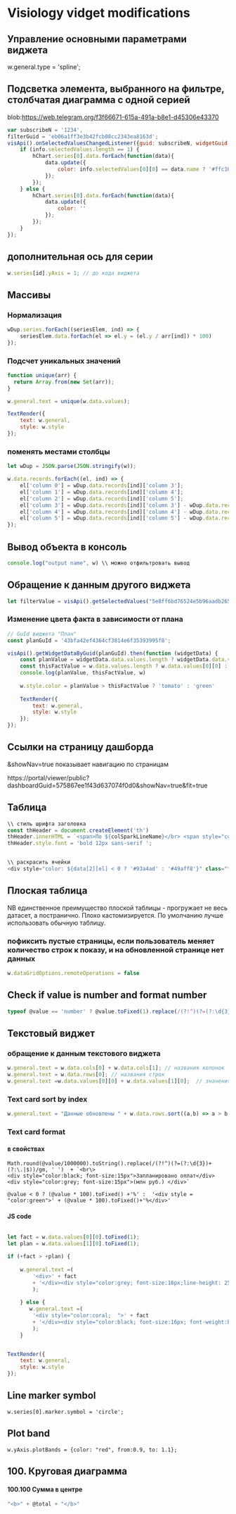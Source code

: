 # Visiology vidget modifications

## Управление основными параметрами виджета

w.general.type = 'spline';

## Подсветка элемента, выбранного на фильтре, столбчатая диаграмма с одной серией

blob:https://web.telegram.org/f3f66671-615a-491a-b8e1-d45306e43370

```javascript
var subscribeN = '1234',
filterGuid = 'eb06a1ff3e3b42fcb08cc2343ea8163d';
visApi().onSelectedValuesChangedListener({guid: subscribeN, widgetGuid: filterGuid }, function (info) {
    if (info.selectedValues.length == 1) {
        hChart.series[0].data.forEach(function(data){
            data.update({
                color: info.selectedValues[0][0] == data.name ? '#ffc106' : ''
            });
        });
    } else {
        hChart.series[0].data.forEach(function(data){
            data.update({
                color: ''
            });
        });
    }
});
```

## дополнительная ось для серии

```javascript
w.series[id].yAxis = 1; // до кода виджета
```

## Массивы

### Нормализация

```javascript
wDup.series.forEach((seriesElem, ind) => { 
    seriesElem.data.forEach(el => el.y = (el.y / arr[ind]) * 100)
});
```

### Подсчет уникальных значений

```javascript
function unique(arr) {
  return Array.from(new Set(arr));
}

w.general.text = unique(w.data.values);

TextRender({
    text: w.general,
    style: w.style
});
```

### поменять местами столбцы

```javascript
let wDup = JSON.parse(JSON.stringify(w));

w.data.records.forEach((el, ind) => {
    el['column 0'] = wDup.data.records[ind]['column 3'];
    el['column 1'] = wDup.data.records[ind]['column 4'];
    el['column 2'] = wDup.data.records[ind]['column 5'];
    el['column 3'] = wDup.data.records[ind]['column 3'] - wDup.data.records[ind]['column 0'];
    el['column 4'] = wDup.data.records[ind]['column 4'] - wDup.data.records[ind]['column 1'];
    el['column 5'] = wDup.data.records[ind]['column 5'] - wDup.data.records[ind]['column 2'];
});
```

## Вывод объекта в консоль

```javascript
console.log("output name", w) \\ можно отфильтровать вывод
```

## Обращение к данным другого виджета

```javascript
let filterValue = visApi().getSelectedValues("5e8ff6bd76524e5b96aadb265211be19")
```
### Изменение цвета факта в зависимости от плана

```javascript
// GuId виджета "План"
const planGuId = '43bfa42ef4364cf3814e6f35393995f8';

visApi().getWidgetDataByGuid(planGuId).then(function (widgetData) {
    const planValue = widgetData.data.values.length ? widgetData.data.values[0][0] : 0
    const thisFactValue = w.data.values.length ? w.data.values[0][0] : 0
    console.log(planValue, thisFactValue, w)
    
    w.style.color = planValue > thisFactValue ? 'tomato' : 'green'
    
    TextRender({
        text: w.general,
        style: w.style
    });    
});
```

## Ссылки на страницу дашборда
&showNav=true   показывает навигацию по страницам

https://portal/viewer/public?dashboardGuid=575867ee1f43d637074f0d0&showNav=true&fit=true

## Таблица

```javascript
\\ стиль шрифта заголовка
const thHeader = document.createElement('th')
thHeader.innerHTML = `<span>По ${colSparkLineName}</br> <span style="color:#1c4680"> ● </span> план,<span style="color:#ba68c8"> ● </span> факт </span>`;
thHeader.style.font = 'bold 12px sans-serif ';


\\ раскрасить ячейки
<div style="color: ${data[2][el] < 0 ? '#93a4ad' : '#49aff8'}" class="table-body-element table-body-element-value">${data[2][el] < 0 ? data[2][el] : `+${data[2][el]}`}</div>
```

## Плоская таблица
NB единственное преимущество плоской таблицы - прогружает не весь датасет, а постранично. Плохо кастомизируется. По умолчанию лучше использовать обычную таблицу. 

### пофиксить пустые страницы, если пользователь меняет количество строк к показу, и на обновленной странице нет данных
```javascript
w.dataGridOptions.remoteOperations = false   
```

## Check if value is number and format number
```javascript
typeof @value == 'number' ? @value.toFixed(1).replace(/(?!^)(?=(?:\d{3})+(?:\.|$))/gm, ' ') : @value
```

## Текстовый виджет

### обращение к данным текстового виджета
```javascript
w.general.text = w.data.cols[0] + w.data.cols[1]; // названия колонок
w.general.text = w.data.rows[0]; // названия строк
w.general.text =w.data.values[0][0] + w.data.values[1][0];  // значения, [col][row]

```

### Text card sort by index
```javascript
w.general.text = "Данные обновлены " + w.data.rows.sort((a,b) => a > b ? -1 : 1  )[0];
```

### Text card format

#### в свойствах
```
Math.round(@value/1000000).toString().replace(/(?!^)(?=(?:\d{3})+(?:\.|$))/gm, ' ')  + `<br\>
<div style="color:black; font-size:15px">Запланировано оплат</div> 
<div style="color:grey; font-size:15px">(млн руб.) </div>`

@value < 0 ? (@value * 100).toFixed() +'%' :  '<div style = "color:green">' + (@value * 100).toFixed()+'%</div>'

```

#### JS code

```javascript

let fact = w.data.values[0][0].toFixed(1);
let plan = w.data.values[1][0].toFixed(1);

if (+fact > +plan) {
    
    w.general.text =(
        '<div>' + fact 
        + '</div><div style="color:grey; font-size:16px;line-height: 25px;">' + plan + '</div>'
        );
    
    } else {
       w.general.text =(
        '<div style="color:coral;  ">' + fact 
        + '</div><div style="color:black; font-size:16px; font-weight:bold; line-height: 25px;">' + plan + '</div>'
        );
    }


TextRender({
    text: w.general,
    style: w.style
});

```

## Line marker symbol

```
w.series[0].marker.symbol = 'circle';
```

## Plot band
```
w.yAxis.plotBands = {color: "red", from:0.9, to: 1.1};
```

## 100. Круговая диаграмма

#### 100.100	Cумма в центре

```javascript
"<b>" + @total + "</b>"
```

